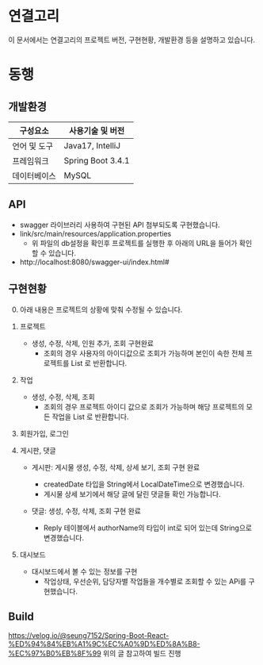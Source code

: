 # 연결고리
이 문서에서는 연결고리의 프로젝트 버전, 구현현황, 개발환경 등을 설명하고 있습니다.

# 동행

## 개발환경
|구성요소| 사용기술 및 버전|
|--|--|
|언어 및 도구|Java17, IntelliJ|
|프레임워크|Spring Boot 3.4.1|
|데이터베이스|MySQL|

## API
- swagger 라이브러리 사용하여 구현된 API 첨부되도록 구현했습니다.
- link/src/main/resources/application.properties
	- 위 파일의 db설정을 확인후 프로젝트를 실행한 후 아래의 URL을 들어가 확인할 수 있습니다.
- http://localhost:8080/swagger-ui/index.html#

## 구현현황
0. 아래 내용은 프로젝트의 상황에 맞춰 수정될 수 있습니다.
1. 프로젝트
	- 생성, 수정, 삭제, 인원 추가, 조회 구현완료
		- 조회의 경우 사용자의 아이디값으로 조회가 가능하며 본인이 속한 전체 프로젝트를 List 로 반환합니다.

2. 작업
	- 생성, 수정, 삭제, 조회
		- 조회의 경우 프로젝트 아이디 값으로 조회가 가능하며 해당 프로젝트의 모든 작업을 List 로 반환합니다.

3. 회원가입, 로그인

4. 게시판, 댓글
   	- 게시판: 게시물 생성, 수정, 삭제, 상세 보기, 조회 구현 완료
   		- createdDate 타입을 String에서 LocalDateTime으로 변경했습니다.
   	 	- 게시물 상세 보기에서 해당 글에 달린 댓글들 확인 가능합니다.
   	  
  	- 댓글: 생성, 수정, 삭제, 조회 구현 완료
   		- Reply 테이블에서 authorName의 타입이 int로 되어 있는데 String으로 변경했습니다.

6. 대시보드
	- 대시보드에서 볼 수 있는 정보를 구현
		- 작업상태, 우선순위, 담당자별 작업들을 개수별로 조회할 수 있는 APi를 구현했습니다.

## Build
https://velog.io/@seung7152/Spring-Boot-React-%ED%94%84%EB%A1%9C%EC%A0%9D%ED%8A%B8-%EC%97%B0%EB%8F%99
위의 글 참고하여 빌드 진행
